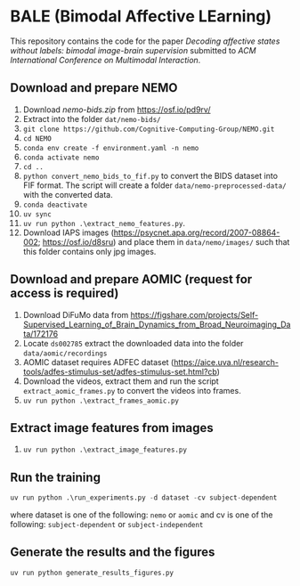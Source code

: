 # BALE (Bimodal Affective LEarning)
This repository contains the code for the paper *Decoding affective states without labels: bimodal image-brain supervision* submitted to *ACM International Conference on Multimodal Interaction*. 

## Download and prepare NEMO
1. Download *nemo-bids.zip* from https://osf.io/pd9rv/
2. Extract into the folder `dat/nemo-bids/`
3. `git clone https://github.com/Cognitive-Computing-Group/NEMO.git`
4. `cd NEMO`
5. `conda env create -f environment.yaml -n nemo`
6. `conda activate nemo`
7. `cd ..`
8. `python convert_nemo_bids_to_fif.py` to convert the BIDS dataset into FIF format. The script will create a folder `data/nemo-preprocessed-data/` with the converted data.
9. `conda deactivate`
10. `uv sync`
11. `uv run python .\extract_nemo_features.py`.
12. Download IAPS images (https://psycnet.apa.org/record/2007-08864-002; https://osf.io/d8sru) and place them in `data/nemo/images/` such that this folder contains only jpg images.

## Download and prepare AOMIC (request for access is required)
1. Download DiFuMo data from https://figshare.com/projects/Self-Supervised_Learning_of_Brain_Dynamics_from_Broad_Neuroimaging_Data/172176
2. Locate `ds002785` extract the downloaded data into the folder `data/aomic/recordings`
3. AOMIC dataset requires ADFEC dataset (https://aice.uva.nl/research-tools/adfes-stimulus-set/adfes-stimulus-set.html?cb)
4. Download the videos, extract them and run the script `extract_aomic_frames.py` to convert the videos into frames.
5. `uv run python .\extract_frames_aomic.py` 

## Extract image features from images
1. `uv run python .\extract_image_features.py`

## Run the training
```py
uv run python .\run_experiments.py -d dataset -cv subject-dependent
```
where dataset is one of the following: `nemo` or `aomic` and
cv is one of the following: `subject-dependent` or `subject-independent`

## Generate the results and the figures
```py
uv run python generate_results_figures.py
```